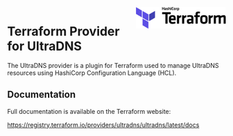<a href="https://terraform.io">
    <img src=".github/terraform_logo.svg" alt="Terraform logo" title="Terraform" align="right" height="50" />
</a>

# Terraform Provider for UltraDNS

The UltraDNS provider is a plugin for Terraform used to manage UltraDNS resources using HashiCorp Configuration Language (HCL).

## Documentation

Full documentation is available on the Terraform website:</br>

https://registry.terraform.io/providers/ultradns/ultradns/latest/docs

